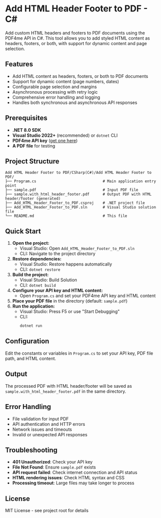 # Add HTML Header Footer to PDF - C#

Add custom HTML headers and footers to PDF documents using the PDF4me API in C#. This tool allows you to add styled HTML content as headers, footers, or both, with support for dynamic content and page selection.

## Features

- Add HTML content as headers, footers, or both to PDF documents
- Support for dynamic content (page numbers, dates)
- Configurable page selection and margins
- Asynchronous processing with retry logic
- Comprehensive error handling and logging
- Handles both synchronous and asynchronous API responses

## Prerequisites

- **.NET 8.0 SDK**
- **Visual Studio 2022+** (recommended) or `dotnet` CLI
- **PDF4me API key** ([get one here](https://dev.pdf4me.com/dashboard/#/api-keys/))
- **A PDF file** for testing

## Project Structure

```
Add HTML Header Footer to PDF/CSharp(C#)/Add HTML Header Footer to PDF/
├── Program.cs                              # Main application entry point
├── sample.pdf                              # Input PDF file
├── sample.with_html_header_footer.pdf      # Output PDF with HTML header/footer (generated)
├── Add_HTML_Header_Footer_to_PDF.csproj    # .NET project file
├── Add_HTML_Header_Footer_to_PDF.sln       # Visual Studio solution file
└── README.md                               # This file
```

## Quick Start

1. **Open the project:**
   - Visual Studio: Open `Add_HTML_Header_Footer_to_PDF.sln`
   - CLI: Navigate to the project directory
2. **Restore dependencies:**
   - Visual Studio: Restore happens automatically
   - CLI: `dotnet restore`
3. **Build the project:**
   - Visual Studio: Build Solution
   - CLI: `dotnet build`
4. **Configure your API key and HTML content:**
   - Open `Program.cs` and set your PDF4me API key and HTML content
5. **Place your PDF file** in the directory (default: `sample.pdf`)
6. **Run the application:**
   - Visual Studio: Press F5 or use "Start Debugging"
   - CLI:
     ```bash
     dotnet run
     ```

## Configuration

Edit the constants or variables in `Program.cs` to set your API key, PDF file path, and HTML content.

## Output

The processed PDF with HTML header/footer will be saved as `sample.with_html_header_footer.pdf` in the same directory.

## Error Handling

- File validation for input PDF
- API authentication and HTTP errors
- Network issues and timeouts
- Invalid or unexpected API responses

## Troubleshooting

- **401 Unauthorized**: Check your API key
- **File Not Found**: Ensure `sample.pdf` exists
- **API request failed**: Check internet connection and API status
- **HTML rendering issues**: Check HTML syntax and CSS
- **Processing timeout**: Large files may take longer to process

## License

MIT License - see project root for details 